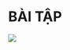 # BÀI TẬP
[![](https://img.youtube.com/vi/VID/0.jpg)](https://user-images.githubusercontent.com/52252046/103862618-ff918780-50f1-11eb-847d-2fc4c3e65707.mp4)
